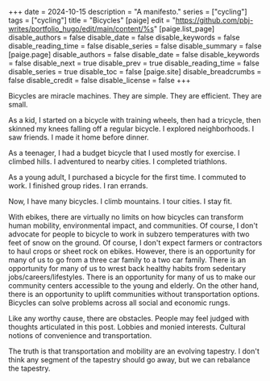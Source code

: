 +++
date = 2024-10-15
description = "A manifesto."
series = ["cycling"]
tags = ["cycling"]
title = "Bicycles"
[paige]
edit = "https://github.com/pbj-writes/portfolio_hugo/edit/main/content/%s"
[paige.list_page]
disable_authors = false
disable_date = false
disable_keywords = false
disable_reading_time = false
disable_series = false
disable_summary = false
[paige.page]
disable_authors = false
disable_date = false
disable_keywords = false
disable_next = true
disable_prev = true
disable_reading_time = false
disable_series = true
disable_toc = false
[paige.site]
disable_breadcrumbs = false
disable_credit = false
disable_license = false
+++

Bicycles are miracle machines. They are simple. They are efficient. They are small.  

As a kid, I started on a bicycle with training wheels, then had a tricycle, then skinned my knees falling off a regular bicycle. I explored neighborhoods. I saw friends. I made it home before dinner. 

As a teenager, I had a budget bicycle that I used mostly for exercise. I climbed hills. I adventured to nearby cities. I completed triathlons. 

As a young adult, I purchased a bicycle for the first time. I commuted to work. I finished group rides. I ran errands. 

Now, I have many bicycles. I climb mountains. I tour cities. I stay fit. 

With ebikes, there are virtually no limits on how bicycles can transform human mobility, environmental impact, and communities. Of course, I don't advocate for people to bicycle to work in subzero temperatures with two feet of snow on the ground. Of course, I don't expect farmers or contractors to haul crops or sheet rock on ebikes. However, there is an opportunity for many of us to go from a three car family to a two car family. There is an opportunity for many of us to wrest back healthy habits from sedentary jobs/careers/lifestyles. There is an opportunity for many of us to make our community centers accessible to the young and elderly. On the other hand, there is an opportunity to uplift communities without transportation options. Bicycles can solve problems across all social and economic rungs. 

Like any worthy cause, there are obstacles. People may feel judged with thoughts articulated in this post. Lobbies and monied interests. Cultural notions of convenience and transportation.

The truth is that transportation and mobility are an evolving tapestry. I don't think any segment of the tapestry should go away, but we can rebalance the tapestry. 

